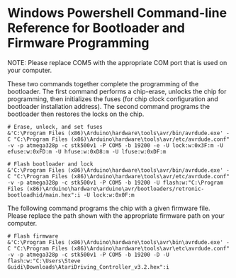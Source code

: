 # Windows Powershell Command-line Reference for Bootloader and Firmware Programming

NOTE: Please replace COM5 with the appropriate COM port that is used on your computer.

These two commands together complete the programming of the bootloader.  The first command performs a chip-erase, unlocks the chip for programming, then initializes the fuses (for chip clock configuration and bootloader installation address).  The second command programs the bootloader then restores the locks on the chip.

```
# Erase, unlock, and set fuses
&'C:\Program Files (x86)\Arduino\hardware\tools\avr/bin/avrdude.exe' -C "C:\Program Files (x86)\Arduino\hardware\tools\avr/etc/avrdude.conf" -v -p atmega328p -c stk500v1 -P COM5 -b 19200 -e -U lock:w:0x3F:m -U efuse:w:0xFD:m -U hfuse:w:0xD8:m -U lfuse:w:0xDF:m 

# Flash bootloader and lock
&'C:\Program Files (x86)\Arduino\hardware\tools\avr/bin/avrdude.exe' -C "C:\Program Files (x86)\Arduino\hardware\tools\avr/etc/avrdude.conf" -v -p atmega328p -c stk500v1 -P COM5 -b 19200 -U flash:w:"C:\Program Files (x86)\Arduino\hardware\arduino\avr/bootloaders/retronic-bootloadhid/main.hex":i -U lock:w:0x0F:m 
```

The following command programs the chip with a given firmware file.  Please replace the path shown with the appropriate firmware path on your computer.

```
# Flash firmware
&'C:\Program Files (x86)\Arduino\hardware\tools\avr\bin\avrdude.exe' -C "C:\Program Files (x86)\Arduino\hardware\tools\avr\etc\avrdude.conf" -v -p atmega328p -c stk500v1 -P COM5 -b 19200 -D -U flash:w:"C:\Users\Steve Guidi\Downloads\AtariDriving_Controller_v3.2.hex":i
```

